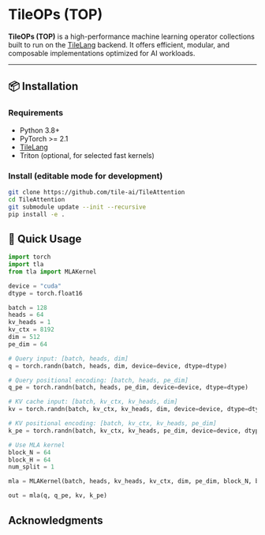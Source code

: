 # TileOPs (TOP)

**TileOPs (TOP)** is a high-performance machine learning operator collections built to run on the [TileLang](https://github.com/tile-ai/tilelang) backend. It offers efficient, modular, and composable implementations optimized for AI workloads.

---


## 📦 Installation

### Requirements

- Python 3.8+
- PyTorch >= 2.1
- [TileLang](https://github.com/tilelang/tilelang)
- Triton (optional, for selected fast kernels)

### Install (editable mode for development)

```bash
git clone https://github.com/tile-ai/TileAttention
cd TileAttention
git submodule update --init --recursive
pip install -e .
```

## 🚀 Quick Usage

```python
import torch
import tla
from tla import MLAKernel

device = "cuda"
dtype = torch.float16

batch = 128
heads = 64
kv_heads = 1
kv_ctx = 8192
dim = 512
pe_dim = 64

# Query input: [batch, heads, dim]
q = torch.randn(batch, heads, dim, device=device, dtype=dtype)

# Query positional encoding: [batch, heads, pe_dim]
q_pe = torch.randn(batch, heads, pe_dim, device=device, dtype=dtype)

# KV cache input: [batch, kv_ctx, kv_heads, dim]
kv = torch.randn(batch, kv_ctx, kv_heads, dim, device=device, dtype=dtype)

# KV positional encoding: [batch, kv_ctx, kv_heads, pe_dim]
k_pe = torch.randn(batch, kv_ctx, kv_heads, pe_dim, device=device, dtype=dtype)

# Use MLA kernel
block_N = 64
block_H = 64
num_split = 1

mla = MLAKernel(batch, heads, kv_heads, kv_ctx, dim, pe_dim, block_N, block_H, num_split)

out = mla(q, q_pe, kv, k_pe)
```

## Acknowledgments
